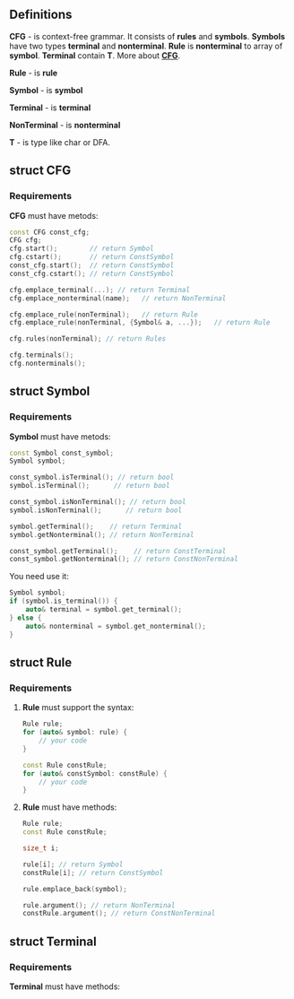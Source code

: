 ## Definitions
**CFG** - is context-free grammar.
It consists of **rules** and **symbols**. 
**Symbols** have two types **terminal** and **nonterminal**.
**Rule** is **nonterminal** to array of **symbol**.
**Terminal** contain **T**.
More about [**CFG**](https://en.wikipedia.org/wiki/Context-free_grammar).

**Rule** - is **rule**

**Symbol** - is **symbol**

**Terminal** - is **terminal**

**NonTerminal** - is **nonterminal**

**T** - is type like char or DFA.

## struct CFG
### Requirements
**CFG** must have metods:
```c++
const CFG const_cfg;
CFG cfg;
cfg.start();        // return Symbol
cfg.cstart();       // return ConstSymbol
const_cfg.start();  // return ConstSymbol
const_cfg.cstart(); // return ConstSymbol

cfg.emplace_terminal(...); // return Terminal
cfg.emplace_nonterminal(name);   // return NonTerminal

cfg.emplace_rule(nonTerminal);   // return Rule
cfg.emplace_rule(nonTerminal, {Symbol& a, ...});   // return Rule

cfg.rules(nonTerminal); // return Rules

cfg.terminals();
cfg.nonterminals();
```

## struct Symbol
### Requirements

**Symbol** must have metods:

```c++
const Symbol const_symbol;
Symbol symbol;

const_symbol.isTerminal(); // return bool
symbol.isTerminal();      // return bool

const_symbol.isNonTerminal(); // return bool
symbol.isNonTerminal();      // return bool

symbol.getTerminal();    // return Terminal
symbol.getNonterminal(); // return NonTerminal

const_symbol.getTerminal();    // return ConstTerminal
const_symbol.getNonterminal(); // return ConstNonTerminal
```

You need use it:

```c++
Symbol symbol;
if (symbol.is_terminal()) {
    auto& terminal = symbol.get_terminal();
} else {
    auto& nonterminal = symbol.get_nonterminal();
}
```

## struct Rule
### Requirements
1) **Rule** must support the syntax:
    ```c++
    Rule rule;
    for (auto& symbol: rule) {
        // your code
    }

    const Rule constRule;
    for (auto& constSymbol: constRule) {
        // your code
    }
    ```
2) **Rule** must have methods:
    ```c++
    Rule rule;
    const Rule constRule;
    
    size_t i;

    rule[i]; // return Symbol
    constRule[i]; // return ConstSymbol

    rule.emplace_back(symbol);

    rule.argument(); // return NonTerminal
    constRule.argument(); // return ConstNonTerminal
    ```

## struct Terminal
### Requirements
**Terminal** must have methods:
